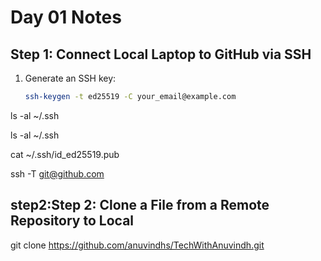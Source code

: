 

# Day 01 Notes

## Step 1: Connect Local Laptop to GitHub via SSH
1. Generate an SSH key:
   ```bash
   ssh-keygen -t ed25519 -C your_email@example.com
ls -al ~/.ssh

ls -al ~/.ssh

cat ~/.ssh/id_ed25519.pub

ssh -T git@github.com


## step2:Step 2: Clone a File from a Remote Repository to Local
git clone https://github.com/anuvindhs/TechWithAnuvindh.git

